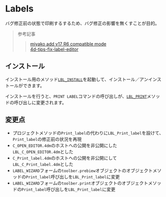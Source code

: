 # Labels

バグ修正前の状態で印刷するするため、バグ修正の影響を無くすことが目的。

> 参考記事
> > [miyako add v17 R6 compatible mode](https://github.com/4d/4D-Labels/tree/11a76fd8425175efb8b7bdde887897a8d8e0507c)<br/>
> > [4d-tips-fix-label-editor](https://github.com/4D-JP/4d-tips-fix-label-editor)


## インストール

インストール用のメソッド[`LBL_INSTALL`](./Project/Sources/Methods/LBL_INSTALL.4dm)を起動して、インストール／アンインストールができます。

インストールを行うと、`PRINT LABEL`コマンドの呼び出しが、[`LBL_PRINT`](./Project/Sources/Methods/LBL_PRINT.4dm)メソッドの呼び出しに変更されます。


## 変更点

+ プロジェクトメソッドの`Print_label`の代わりに`LBL_Print_label`を設けて、`Print_label`の修正前の状況を再現
+ `C_OPEN_EDITOR.4dm`のホストへの公開を非公開にした`LBL_C_OPEN_EDITOR.4dm`とした
+ `C_Print_label.4dm`のホストへの公開を非公開にして`LBL_C_Print_label.4dm`とした
+ `LABEL_WIZARD`フォームの`toolber.prebiew`オブジェクトのオブジェクトメソッドの`Print_label`呼び出しを`LBL_Print_label`に変更
+ `LABEL_WIZARD`フォームの`toolber.print`オブジェクトのオブジェクトメソッドの`Print_label`呼び出しを`LBL_Print_label`に変更
